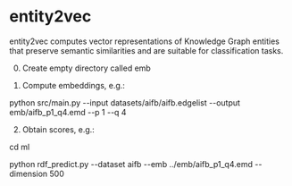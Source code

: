 # entity2vec
entity2vec computes vector representations of Knowledge Graph entities that preserve semantic similarities and are suitable for classification tasks.

0) Create empty directory called emb

1) Compute embeddings, e.g.:

python src/main.py --input datasets/aifb/aifb.edgelist --output emb/aifb_p1_q4.emd --p 1 --q 4

2) Obtain scores, e.g.:

cd ml

python rdf_predict.py --dataset aifb --emb ../emb/aifb_p1_q4.emd --dimension 500
